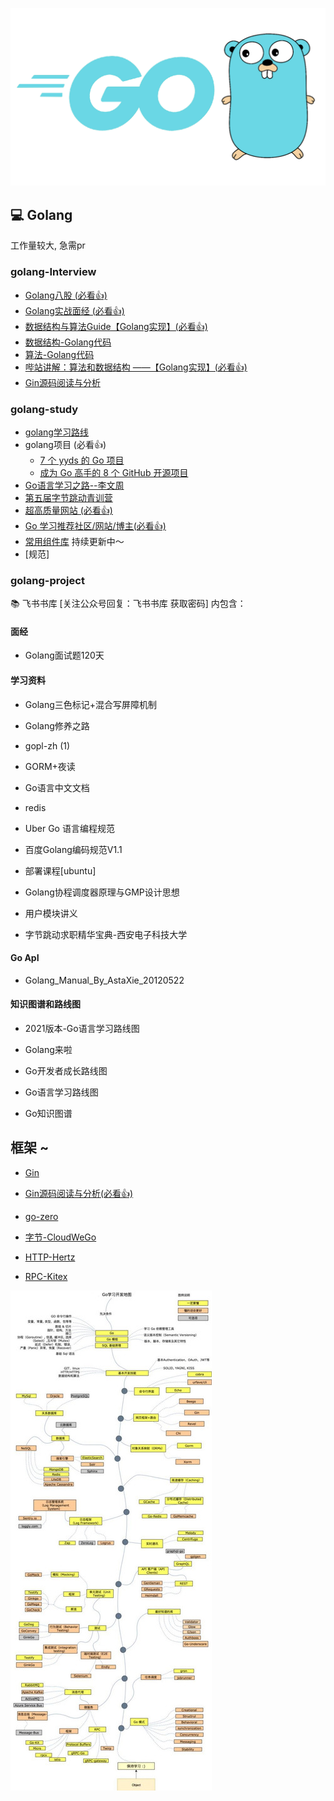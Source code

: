 ![1757040638207](image/README/1757040638207.png)

## 💻 Golang

工作量较大, 急需pr

### golang-Interview

- [Golang八股 (必看👍)](https://github.com/870869624/Golang-Guide/blob/main/Golang/go-interview/golang%E5%85%AB%E8%82%A1%E6%96%87.md)
- [Golang实战面经 (必看👍)](https://github.com/870869624/Golang-Guide/tree/main/%E5%AE%9E%E6%88%98)
- [数据结构与算法Guide【Golang实现】(必看👍)](https://github.com/870869624/Golang-Guide/blob/main/%E6%95%B0%E6%8D%AE%E7%BB%93%E6%9E%84%E4%B8%8E%E7%AE%97%E6%B3%95/%E9%9D%A2%E7%BB%8F/%E6%95%B0%E6%8D%AE%E7%BB%93%E6%9E%84%E4%B8%8E%E7%AE%97%E6%B3%95Guide%E3%80%90Golang%E5%AE%9E%E7%8E%B0%E3%80%91.md)
- [数据结构-Golang代码](https://github.com/870869624/Golang-Guide/tree/main/Golang/go-interview/%E6%95%B0%E6%8D%AE%E7%BB%93%E6%9E%84)
- [算法-Golang代码](https://github.com/870869624/LeeCode/tree/main/leecode)
- [哔站讲解：算法和数据结构 ——【Golang实现】(必看👍)](https://www.bilibili.com/video/BV12k4y1C7jE/?spm_id_from=333.337.search-card.all.click&vd_source=1414a18c86ab5b1bbdc87b7a58b37cd4)
- [Gin源码阅读与分析](https://github.com/870869624/Golang-Guide/blob/main/Golang/%E6%A1%86%E6%9E%B6/Gin/Gin%E6%BA%90%E7%A0%81%E9%98%85%E8%AF%BB.md)

### golang-study

- [golang学习路线](https://github.com/870869624/Golang-Guide/blob/main/Golang/go-study/%E8%B5%84%E6%96%99%E5%BA%93/golang%E5%AD%A6%E4%B9%A0%E8%B7%AF%E7%BA%BF.md)
- golang项目 (必看👍)
    - [7 个 yyds 的 Go 项目](https://github.com/870869624/Golang-Guide/blob/main/Golang/go-study/%E9%A1%B9%E7%9B%AE/7%E4%B8%AAyyds%E7%9A%84Go%E9%A1%B9%E7%9B%AE.md)
    - [成为 Go 高手的 8 个 GitHub 开源项目](https://github.com/870869624/Golang-Guide/blob/main/Golang/go-study/%E9%A1%B9%E7%9B%AE/%E6%88%90%E4%B8%BAGo%E9%AB%98%E6%89%8B%E7%9A%848%E4%B8%AAgithub%E5%BC%80%E6%BA%90%E9%A1%B9%E7%9B%AE.md)
- [Go语言学习之路--李文周](https://github.com/870869624/Golang-Guide/blob/main/Golang/go-study/%E8%B5%84%E6%96%99%E5%BA%93/Go%E8%AF%AD%E8%A8%80%E5%AD%A6%E4%B9%A0%E4%B9%8B%E8%B7%AF%EF%BC%88%E6%9D%8E%E6%96%87%E5%91%A8%EF%BC%89.md)
- [第五届字节跳动青训营](https://github.com/870869624/Golang-Guide/tree/main/Golang/go-study/%E7%AC%AC%E4%BA%94%E5%B1%8A%E5%AD%97%E8%8A%82%E8%B7%B3%E5%8A%A8%E9%9D%92%E8%AE%AD%E8%90%A5)
- [超高质量网站 (必看👍)](https://github.com/870869624/Golang-Guide/blob/main/Golang/go-study/%E8%B5%84%E6%96%99%E5%BA%93/%E8%B6%85%E9%AB%98%E8%B4%A8%E9%87%8F%E7%BD%91%E7%AB%99.md)
- [Go 学习推荐社区/网站/博主(必看👍)](https://github.com/870869624/Golang-Guide/blob/main/Golang/go-study/%E8%B5%84%E6%96%99%E5%BA%93/Go%20%E5%AD%A6%E4%B9%A0%E6%8E%A8%E8%8D%90%E7%A4%BE%E5%8C%BA%E7%BD%91%E7%AB%99%E5%8D%9A%E4%B8%BB.md)
- [常用组件库](https://github.com/870869624/Golang-Guide/tree/main/Golang/go-study/%E5%B8%B8%E7%94%A8%E7%BB%84%E4%BB%B6%E5%BA%93) 持续更新中～
- [规范]

### golang-project

📚 飞书书库 [关注公众号回复：飞书书库 获取密码]
内包含：

#### 面经

- Golang面试题120天

#### 学习资料

- Golang三色标记+混合写屏障机制

- Golang修养之路

- gopl-zh (1)

- GORM+夜读

- Go语言中文文档

- redis

- Uber Go 语言编程规范

- 百度Golang编码规范V1.1

- 部署课程[ubuntu]

- Golang协程调度器原理与GMP设计思想

- 用户模块讲义

- 字节跳动求职精华宝典-西安电子科技大学

#### Go ApI

- Golang_Manual_By_AstaXie_20120522

#### 知识图谱和路线图

- 2021版本-Go语言学习路线图

- Golang来啦

- Go开发者成长路线图

- Go语言学习路线图

- Go知识图谱

## 框架 ~

- [Gin](https://gin-gonic.com/zh-cn/docs/introduction/)

- [Gin源码阅读与分析(必看👍)](https://github.com/870869624/Golang-Guide/blob/main/Golang/%E6%A1%86%E6%9E%B6/Gin/Gin%E6%BA%90%E7%A0%81%E9%98%85%E8%AF%BB.md)

- [go-zero](https://go-zero.dev/cn/docs/introduction)

- [字节-CloudWeGo](https://www.cloudwego.io/zh/docs/)

- [HTTP-Hertz](https://www.cloudwego.io/zh/docs/hertz/overview/)

- [RPC-Kitex](https://www.cloudwego.io/zh/docs/kitex/overview/)

![1757040914968](image/README/1757040914968.png)
